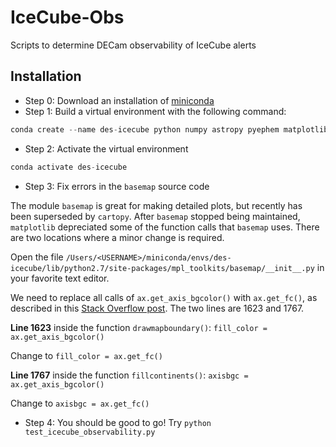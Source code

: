 # IceCube-Obs
Scripts to determine DECam observability of IceCube alerts

## Installation

- Step 0: Download an installation of [miniconda](https://docs.conda.io/en/latest/miniconda.html)
- Step 1: Build a virtual environment with the following command:

```python
conda create --name des-icecube python numpy astropy pyephem matplotlib pandas scipy healpy basemap=1.0.7
```

- Step 2: Activate the virtual environment

```python
conda activate des-icecube
```

- Step 3: Fix errors in the `basemap` source code

The module `basemap` is great for making detailed plots, but recently has been superseded by `cartopy`. After `basemap` stopped being maintained, `matplotlib` depreciated some of the function calls that `basemap` uses. There are two locations where a minor change is required.

Open the file `/Users/<USERNAME>/miniconda/envs/des-icecube/lib/python2.7/site-packages/mpl_toolkits/basemap/__init__.py` in your favorite text editor.

We need to replace all calls of `ax.get_axis_bgcolor()` with `ax.get_fc()`, as described in this [Stack Overflow post](https://stackoverflow.com/questions/50691151/axessubplot-object-has-no-attribute-get-axis-bgcolor). The two lines are 1623 and 1767.

**Line 1623** inside the function `drawmapboundary()`: `fill_color = ax.get_axis_bgcolor()`

Change to `fill_color = ax.get_fc()`

**Line 1767** inside the function `fillcontinents()`: `axisbgc = ax.get_axis_bgcolor()`

Change to `axisbgc = ax.get_fc()`

- Step 4: You should be good to go! Try `python test_icecube_observability.py`